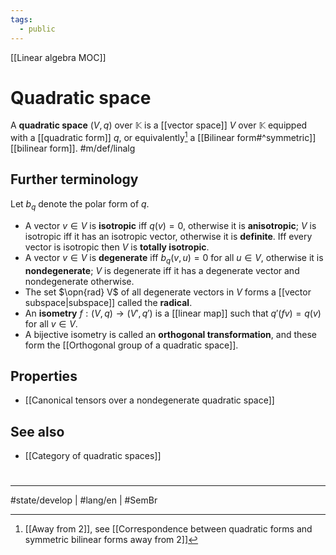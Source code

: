 ```yaml
---
tags:
  - public
---
```

[[Linear algebra MOC]]
# Quadratic space

A **quadratic space** $(V, q)$ over $\mathbb{K}$ is a [[vector space]] $V$ over $\mathbb{K}$ equipped with a [[quadratic form]] $q$, or equivalently[^cav] a [[Bilinear form#^symmetric]] [[bilinear form]]. #m/def/linalg 

  [^cav]: [[Away from 2]], see [[Correspondence between quadratic forms and symmetric bilinear forms away from 2]]

## Further terminology

Let $b_{q}$ denote the polar form of $q$.

- A vector $v \in V$ is **isotropic** iff $q(v) = 0$, otherwise it is **anisotropic**; $V$ is isotropic iff it has an isotropic vector, otherwise it is **definite**. Iff every vector is isotropic then $V$ is **totally isotropic**.
- A vector $v \in V$ is **degenerate** iff $b_{q}(v,u) = 0$ for all $u \in V$, otherwise it is **nondegenerate**; $V$ is degenerate iff it has a degenerate vector and nondegenerate otherwise.
- The set $\opn{rad} V$ of all degenerate vectors in $V$ forms a [[vector subspace|subspace]] called the **radical**.
- An **isometry** $f : (V, q) \to (V', q')$ is a [[linear map]] such that $q'(fv) = q(v)$ for all $v \in V$.
- A bijective isometry is called an **orthogonal transformation**, and these form the [[Orthogonal group of a quadratic space]].

## Properties

- [[Canonical tensors over a nondegenerate quadratic space]]

## See also

- [[Category of quadratic spaces]]

#
---
#state/develop | #lang/en | #SemBr

